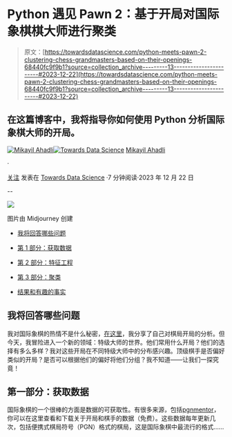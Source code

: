 # Python 遇见 Pawn 2：基于开局对国际象棋棋大师进行聚类

> 原文：[https://towardsdatascience.com/python-meets-pawn-2-clustering-chess-grandmasters-based-on-their-openings-68440fc9f9b1?source=collection_archive---------13-----------------------#2023-12-22](https://towardsdatascience.com/python-meets-pawn-2-clustering-chess-grandmasters-based-on-their-openings-68440fc9f9b1?source=collection_archive---------13-----------------------#2023-12-22)

## 在这篇博客中，我将指导你如何使用 Python 分析国际象棋大师的开局。

[](https://mikayilahad.medium.com/?source=post_page-----68440fc9f9b1--------------------------------)[![Mikayil Ahadli](../Images/fdef02ad48534456e2bd67e6f22d7705.png)](https://mikayilahad.medium.com/?source=post_page-----68440fc9f9b1--------------------------------)[](https://towardsdatascience.com/?source=post_page-----68440fc9f9b1--------------------------------)[![Towards Data Science](../Images/a6ff2676ffcc0c7aad8aaf1d79379785.png)](https://towardsdatascience.com/?source=post_page-----68440fc9f9b1--------------------------------) [Mikayil Ahadli](https://mikayilahad.medium.com/?source=post_page-----68440fc9f9b1--------------------------------)

·

[关注](https://medium.com/m/signin?actionUrl=https%3A%2F%2Fmedium.com%2F_%2Fsubscribe%2Fuser%2Fe55caf00c472&operation=register&redirect=https%3A%2F%2Ftowardsdatascience.com%2Fpython-meets-pawn-2-clustering-chess-grandmasters-based-on-their-openings-68440fc9f9b1&user=Mikayil+Ahadli&userId=e55caf00c472&source=post_page-e55caf00c472----68440fc9f9b1---------------------post_header-----------) 发表在 [Towards Data Science](https://towardsdatascience.com/?source=post_page-----68440fc9f9b1--------------------------------) ·7 分钟阅读·2023 年 12 月 22 日[](https://medium.com/m/signin?actionUrl=https%3A%2F%2Fmedium.com%2F_%2Fvote%2Ftowards-data-science%2F68440fc9f9b1&operation=register&redirect=https%3A%2F%2Ftowardsdatascience.com%2Fpython-meets-pawn-2-clustering-chess-grandmasters-based-on-their-openings-68440fc9f9b1&user=Mikayil+Ahadli&userId=e55caf00c472&source=-----68440fc9f9b1---------------------clap_footer-----------)

--

[](https://medium.com/m/signin?actionUrl=https%3A%2F%2Fmedium.com%2F_%2Fbookmark%2Fp%2F68440fc9f9b1&operation=register&redirect=https%3A%2F%2Ftowardsdatascience.com%2Fpython-meets-pawn-2-clustering-chess-grandmasters-based-on-their-openings-68440fc9f9b1&source=-----68440fc9f9b1---------------------bookmark_footer-----------)![](../Images/ad0563bab95de27dccaf51c4c6936779.png)

图片由 Midjourney 创建

+   [我将回答哪些问题](#7230)

+   [第 1 部分：获取数据](#1af5)

+   [第 2 部分：特征工程](#f93b)

+   [第 3 部分：聚类](#9291)

+   [结果和有趣的事实](#0426)

## 我将回答哪些问题

我对国际象棋的热情不是什么秘密，[在这里](https://medium.com/@mikayil.ahadli/python-meets-pawn-decoding-my-chess-openings-with-data-analysis-097a34cef20a)，我分享了自己对棋局开局的分析。但今天，我冒险进入一个新的领域：特级大师的世界。他们常用什么开局？他们的选择有多么多样？我对这些开局在不同特级大师中的分布感兴趣。顶级棋手是否偏好类似的开局？是否可以根据他们的偏好将他们分组？我不知道——让我们一探究竟！

## 第一部分：获取数据

国际象棋的一个很棒的方面是数据的可获取性。有很多来源，包括[pgnmentor](https://pgnmentor.com/files.html)，你可以在这里查看和下载关于开局和棋手的数据（免费）。这些数据每年更新几次，包括便携式棋局符号（PGN）格式的棋局，这是国际象棋中最流行的格式……
